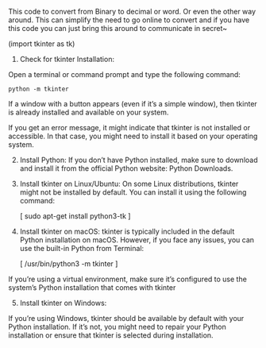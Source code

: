 This code to convert from Binary to decimal or word. Or even the other way around.
This can simplify the need to go online to convert and if you have this code you can just bring this around to communicate in secret~

(import tkinter as tk)

1) Check for tkinter Installation:

Open a terminal or command prompt and type the following command:

	python -m tkinter

If a window with a button appears (even if it’s a simple window), then tkinter is already installed and available on your system.

If you get an error message, it might indicate that tkinter is not installed or accessible. In that case, you might need to install it based on your operating system.

2) Install Python:
If you don’t have Python installed, make sure to download and install it from the official Python website: Python Downloads.


3) Install tkinter on Linux/Ubuntu:
On some Linux distributions, tkinter might not be installed by default. You can install it using the following command:

	[ sudo apt-get install python3-tk ]

5) Install tkinter on macOS: tkinter is typically included in the default Python installation on macOS. However, if you face any issues, you can use the built-in Python from Terminal:

	[ /usr/bin/python3 -m tkinter ]

If you’re using a virtual environment, make sure it’s configured to use the system’s Python installation that comes with tkinter

5) Install tkinter on Windows:

If you’re using Windows, tkinter should be available by default with your Python installation. If it’s not, you might need to repair your Python installation or ensure that tkinter is selected during installation.
